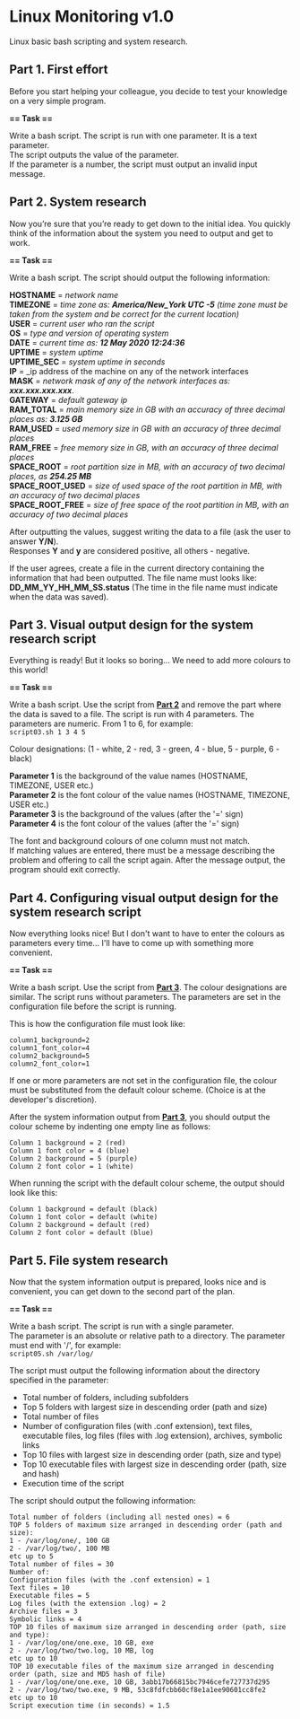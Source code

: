 # Linux Monitoring v1.0

Linux basic bash scripting and system research.

## Part 1. First effort

Before you start helping your colleague, you decide to test your knowledge on a very simple program.

**== Task ==**

Write a bash script. The script is run with one parameter. It is a text parameter.  
The script outputs the value of the parameter.  
If the parameter is a number, the script must output an invalid input message.

## Part 2. System research

Now you’re sure that you’re ready to get down to the initial idea. You quickly think of the information about the system you need to output and get to work.

**== Task ==**

Write a bash script. The script should output the following information:

**HOSTNAME** = _network name_  
**TIMEZONE** = _time zone as: **America/New_York UTC -5** (time zone must be taken from the system and be correct for the current location)_  
**USER** = _current user who ran the script_  
**OS** = _type and version of operating system_  
**DATE** = _current time as: **12 May 2020 12:24:36**_  
**UPTIME** = _system uptime_  
**UPTIME_SEC** = _system uptime in seconds_  
**IP** = _ip address of the machine on any of the network interfaces  
**MASK** = _network mask of any of the network interfaces as: **xxx.xxx.xxx.xxx**_.  
**GATEWAY** = _default gateway ip_  
**RAM_TOTAL** = _main memory size in GB with an accuracy of three decimal places as: **3.125 GB**_  
**RAM_USED** = _used memory size in GB with an accuracy of three decimal places_  
**RAM_FREE** = _free memory size in GB, with an accuracy of three decimal places_  
**SPACE_ROOT** = _root partition size in MB, with an accuracy of two decimal places, as **254.25 MB**_  
**SPACE_ROOT_USED** = _size of used space of the root partition in MB, with an accuracy of two decimal places_  
**SPACE_ROOT_FREE** = _size of free space of the root partition in MB, with an accuracy of two decimal places_

After outputting the values, suggest writing the data to a file (ask the user to answer **Y/N**).  
Responses **Y** and **y** are considered positive, all others - negative.

If the user agrees, create a file in the current directory containing the information that had been outputted.
The file name must looks like: **DD_MM_YY_HH_MM_SS.status** (The time in the file name must indicate when the data was saved).

## Part 3. Visual output design for the system research script

Everything is ready! But it looks so boring... We need to add more colours to this world!

**== Task ==**

Write a bash script. Use the script from [**Part 2**](#part-2-system-research) and remove the part where the data is saved to a file.  The script is run with 4 parameters. The parameters are numeric. From 1 to 6, for example:  
`script03.sh 1 3 4 5`

Colour designations: (1 - white, 2 - red, 3 - green, 4 - blue, 5 - purple, 6 - black)

**Parameter 1** is the background of the value names (HOSTNAME, TIMEZONE, USER etc.)  
**Parameter 2** is the font colour of the value names (HOSTNAME, TIMEZONE, USER etc.)  
**Parameter 3** is the background of the values (after the '=' sign)  
**Parameter 4** is the font colour of the values (after the '=' sign)

The font and background colours of one column must not match.  
If matching values are entered, there must be a message describing the problem and offering to call the script again.
After the message output, the program should exit correctly.

## Part 4. Configuring visual output design for the system research script

Now everything looks nice! But I don't want to have to enter the colours as parameters every time... I'll have to come up with something more convenient.

**== Task ==**

Write a bash script. Use the script from [**Part 3**](#part-3-visual-output-design-for-the-system-research-script). The colour designations are similar. The script runs without parameters. The parameters are set in the configuration file before the script is running.

This is how the configuration file must look like:
```
column1_background=2
column1_font_color=4
column2_background=5
column2_font_color=1
```

If one or more parameters are not set in the configuration file, the colour must be substituted from the default colour scheme. (Choice is at the developer's discretion).


After the system information output from [**Part 3**](#part-3-visual-output-design-for-the-system-research-script), you should output the colour scheme by indenting one empty line as follows:
```
Column 1 background = 2 (red)
Column 1 font color = 4 (blue)
Column 2 background = 5 (purple)
Column 2 font color = 1 (white)
```

When running the script with the default colour scheme, the output should look like this:
```
Column 1 background = default (black)
Column 1 font color = default (white)
Column 2 background = default (red)
Column 2 font color = default (blue)
```

## Part 5. File system research

Now that the system information output is prepared, looks nice and is convenient, you can get down to the second part of the plan.

**== Task ==**

Write a bash script. The script is run with a single parameter.  
The parameter is an absolute or relative path to a directory. The parameter must end with '/', for example:  
`script05.sh /var/log/`

The script must output the following information about the directory specified in the parameter:
- Total number of folders, including subfolders
- Top 5 folders with largest size in descending order (path and size)
- Total number of files
- Number of configuration files (with .conf extension), text files, executable files, log files (files with .log extension), archives, symbolic links
- Top 10 files with largest size in descending order (path, size and type)
- Top 10 executable files with largest size in descending order (path, size and hash)
- Execution time of the script

The script should output the following information:

```
Total number of folders (including all nested ones) = 6  
TOP 5 folders of maximum size arranged in descending order (path and size):  
1 - /var/log/one/, 100 GB  
2 - /var/log/two/, 100 MB  
etc up to 5
Total number of files = 30
Number of:  
Configuration files (with the .conf extension) = 1 
Text files = 10  
Executable files = 5
Log files (with the extension .log) = 2  
Archive files = 3  
Symbolic links = 4  
TOP 10 files of maximum size arranged in descending order (path, size and type):  
1 - /var/log/one/one.exe, 10 GB, exe  
2 - /var/log/two/two.log, 10 MB, log  
etc up to 10  
TOP 10 executable files of the maximum size arranged in descending order (path, size and MD5 hash of file)  
1 - /var/log/one/one.exe, 10 GB, 3abb17b66815bc7946cefe727737d295  
2 - /var/log/two/two.exe, 9 MB, 53c8fdfcbb60cf8e1a1ee90601cc8fe2  
etc up to 10  
Script execution time (in seconds) = 1.5
```
